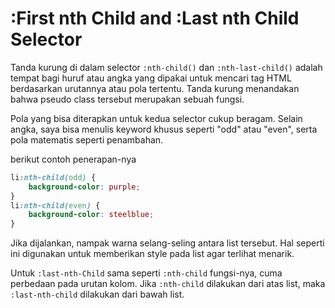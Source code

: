 # :First nth Child and :Last nth Child Selector

Tanda kurung di dalam selector `:nth-child()` dan `:nth-last-child()` adalah tempat bagi huruf atau angka yang dipakai untuk mencari tag HTML berdasarkan urutannya atau pola tertentu. Tanda kurung menandakan bahwa pseudo class tersebut merupakan sebuah fungsi.

Pola yang bisa diterapkan untuk kedua selector cukup beragam. Selain angka, saya bisa menulis keyword khusus seperti "odd" atau "even", serta pola matematis seperti penambahan.

berikut contoh penerapan-nya

```css
li:nth-child(odd) {
    background-color: purple;
}
li:nth-child(even) {
    background-color: steelblue;
}
```

Jika dijalankan, nampak warna selang-seling antara list tersebut. Hal seperti ini digunakan untuk memberikan style pada list agar terlihat menarik.

Untuk `:last-nth-Child` sama seperti `:nth-child` fungsi-nya, cuma perbedaan pada urutan kolom. Jika `:nth-child` dilakukan dari atas list, maka `:last-nth-child` dilakukan dari bawah list.